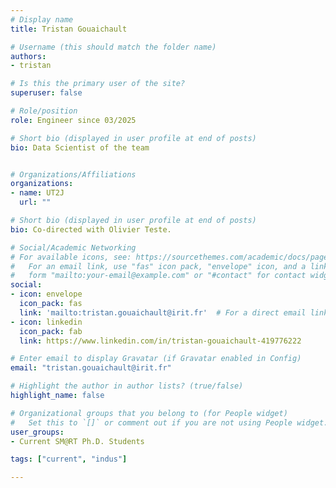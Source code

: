 ```yaml
---
# Display name
title: Tristan Gouaichault

# Username (this should match the folder name)
authors:
- tristan

# Is this the primary user of the site?
superuser: false

# Role/position
role: Engineer since 03/2025

# Short bio (displayed in user profile at end of posts)
bio: Data Scientist of the team


# Organizations/Affiliations
organizations:
- name: UT2J
  url: ""

# Short bio (displayed in user profile at end of posts)
bio: Co-directed with Olivier Teste.

# Social/Academic Networking
# For available icons, see: https://sourcethemes.com/academic/docs/page-builder/#icons
#   For an email link, use "fas" icon pack, "envelope" icon, and a link in the
#   form "mailto:your-email@example.com" or "#contact" for contact widget.
social:
- icon: envelope
  icon_pack: fas
  link: 'mailto:tristan.gouaichault@irit.fr'  # For a direct email link, use "mailto:test@example.org".
- icon: linkedin
  icon_pack: fab
  link: https://www.linkedin.com/in/tristan-gouaichault-419776222

# Enter email to display Gravatar (if Gravatar enabled in Config)
email: "tristan.gouaichault@irit.fr"

# Highlight the author in author lists? (true/false)
highlight_name: false

# Organizational groups that you belong to (for People widget)
#   Set this to `[]` or comment out if you are not using People widget.
user_groups:
- Current SM@RT Ph.D. Students

tags: ["current", "indus"]

---
```

